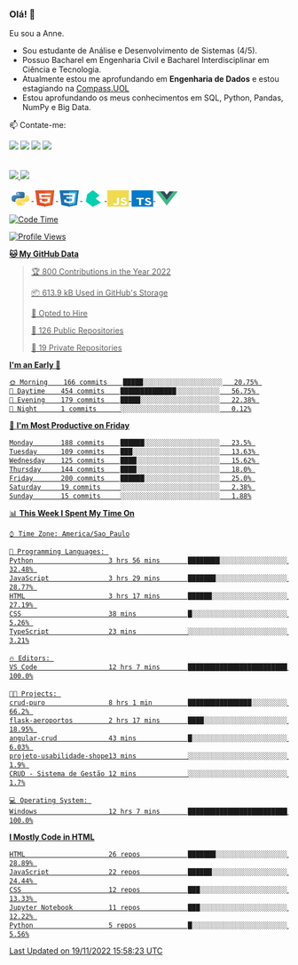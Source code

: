 ### Olá! 👋
Eu sou a Anne. 
- Sou estudante de Análise e Desenvolvimento de Sistemas (4/5).
- Possuo Bacharel em Engenharia Civil e Bacharel Interdisciplinar em Ciência e Tecnologia.
- Atualmente estou me aprofundando em **Engenharia de Dados** e estou estagiando na [Compass.UOL](https://compass.uol/pt/home/) 
- Estou aprofundando os meus conhecimentos em SQL, Python, Pandas, NumPy e Big Data.

📫 Contate-me: 

<div>
<a href="https://www.instagram.com/annekarolinefc/" target="_blank"><img src="https://img.shields.io/badge/-Instagram-%23E4405F?style=for-the-badge&logo=instagram&logoColor=white" target="_blank"></a> 
<a href = "mailto:annekarolinefc@gmail.com"><img src="https://img.shields.io/badge/-Gmail-%23333?style=for-the-badge&logo=gmail&logoColor=white" target="_blank"></a>
<a href="https://www.linkedin.com/in/devannekarolinefc/" target="_blank"><img src="https://img.shields.io/badge/-LinkedIn-%230077B5?style=for-the-badge&logo=linkedin&logoColor=white" target="_blank"></a> 
<a href="https://api.whatsapp.com/send?phone=5533991375118&text=Ol%C3%A1%20Anne!%20" target="_blank"><img src="https://img.shields.io/badge/WhatsApp-25D366?style=for-the-badge&logo=whatsapp&logoColor=white" target="_blank"></a>
</div>

</br>

</br>
<div>
  <a href="https://github.com/annekarolinefc">
  <img height="180em" src="https://github-readme-stats.vercel.app/api?username=annekarolinefc&show_icons=true&theme=dracula&include_all_commits=true&count_private=true"/>
  <img height="180em" src="https://github-readme-stats.vercel.app/api/top-langs/?username=annekarolinefc&layout=compact&langs_count=7&theme=dracula"/>
</div>
  
  <div style="display: inline_block"><br>  
  <img align="center" alt="Anne-Python" height="30" width="40" src="https://raw.githubusercontent.com/devicons/devicon/master/icons/python/python-original.svg">
  <img align="center" alt="Anne-HTML" height="30" width="40" src="https://raw.githubusercontent.com/devicons/devicon/master/icons/html5/html5-original.svg">
  <img align="center" alt="Anne-CSS" height="30" width="40"
 src="https://raw.githubusercontent.com/devicons/devicon/master/icons/css3/css3-original.svg">
  <img align="center" alt="Anne-Bulma" height="30" width="40"
 src="https://github.com/devicons/devicon/blob/master/icons/bulma/bulma-plain.svg">
  <img align="center" alt="Anne-Js" height="30" width="40" src="https://raw.githubusercontent.com/devicons/devicon/master/icons/javascript/javascript-plain.svg">
    <img align="center" alt="Anne-Ts" height="30" width="40" src="https://github.com/devicons/devicon/blob/master/icons/typescript/typescript-original.svg">
      <img align="center" alt="Anne-Vue" height="30" width="40" src="https://github.com/devicons/devicon/blob/master/icons/vuejs/vuejs-original.svg">
</div>
<!--
  <img align="center" alt="Anne-An" height="30" width="40" src="https://github.com/devicons/devicon/blob/master/icons/angularjs/angularjs-original.svg">

-->
</br>
</br>
</br>
<!--START_SECTION:waka-->
![Code Time](http://img.shields.io/badge/Code%20Time-60%20hrs%2034%20mins-blue)

![Profile Views](http://img.shields.io/badge/Profile%20Views-0-blue)

**🐱 My GitHub Data** 

> 🏆 800 Contributions in the Year 2022
 > 
> 📦 613.9 kB Used in GitHub's Storage 
 > 
> 💼 Opted to Hire
 > 
> 📜 126 Public Repositories 
 > 
> 🔑 19 Private Repositories  
 > 
**I'm an Early 🐤** 

```text
🌞 Morning    166 commits    █████░░░░░░░░░░░░░░░░░░░░   20.75% 
🌇 Daytime    454 commits    ██████████████░░░░░░░░░░░   56.75% 
🌃 Evening    179 commits    █████░░░░░░░░░░░░░░░░░░░░   22.38% 
🌙 Night      1 commits      ░░░░░░░░░░░░░░░░░░░░░░░░░   0.12%

```
📅 **I'm Most Productive on Friday** 

```text
Monday       188 commits    ██████░░░░░░░░░░░░░░░░░░░   23.5% 
Tuesday      109 commits    ███░░░░░░░░░░░░░░░░░░░░░░   13.63% 
Wednesday    125 commits    ████░░░░░░░░░░░░░░░░░░░░░   15.62% 
Thursday     144 commits    ████░░░░░░░░░░░░░░░░░░░░░   18.0% 
Friday       200 commits    ██████░░░░░░░░░░░░░░░░░░░   25.0% 
Saturday     19 commits     ░░░░░░░░░░░░░░░░░░░░░░░░░   2.38% 
Sunday       15 commits     ░░░░░░░░░░░░░░░░░░░░░░░░░   1.88%

```


📊 **This Week I Spent My Time On** 

```text
⌚︎ Time Zone: America/Sao_Paulo

💬 Programming Languages: 
Python                   3 hrs 56 mins       ████████░░░░░░░░░░░░░░░░░   32.48% 
JavaScript               3 hrs 29 mins       ███████░░░░░░░░░░░░░░░░░░   28.77% 
HTML                     3 hrs 17 mins       ██████░░░░░░░░░░░░░░░░░░░   27.19% 
CSS                      38 mins             █░░░░░░░░░░░░░░░░░░░░░░░░   5.26% 
TypeScript               23 mins             ░░░░░░░░░░░░░░░░░░░░░░░░░   3.21%

🔥 Editors: 
VS Code                  12 hrs 7 mins       █████████████████████████   100.0%

🐱‍💻 Projects: 
crud-puro                8 hrs 1 min         ████████████████░░░░░░░░░   66.2% 
flask-aeroportos         2 hrs 17 mins       ████░░░░░░░░░░░░░░░░░░░░░   18.95% 
angular-crud             43 mins             █░░░░░░░░░░░░░░░░░░░░░░░░   6.03% 
projeto-usabilidade-shope13 mins             ░░░░░░░░░░░░░░░░░░░░░░░░░   1.9% 
CRUD - Sistema de Gestão 12 mins             ░░░░░░░░░░░░░░░░░░░░░░░░░   1.7%

💻 Operating System: 
Windows                  12 hrs 7 mins       █████████████████████████   100.0%

```

**I Mostly Code in HTML** 

```text
HTML                     26 repos            ███████░░░░░░░░░░░░░░░░░░   28.89% 
JavaScript               22 repos            ██████░░░░░░░░░░░░░░░░░░░   24.44% 
CSS                      12 repos            ███░░░░░░░░░░░░░░░░░░░░░░   13.33% 
Jupyter Notebook         11 repos            ███░░░░░░░░░░░░░░░░░░░░░░   12.22% 
Python                   5 repos             █░░░░░░░░░░░░░░░░░░░░░░░░   5.56%

```



 Last Updated on 19/11/2022 15:58:23 UTC
<!--END_SECTION:waka-->
  
